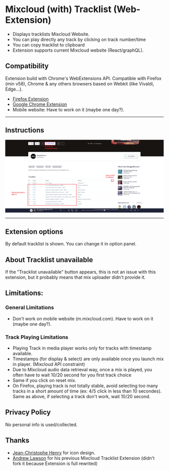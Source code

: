 # Mixcloud (with) Tracklist (Web-Extension)

- Displays tracklists Mixcloud Website.
- You can play directly any track by clicking on track number/time
- You can copy tracklist to clipboard
- Extension supports current Mixcloud website (React/graphQL).

## Compatibility 
Extension build with Chrome's WebExtensions API.
Compatible with Firefox (min v58), Chrome & any others browsers based on Webkit (like Vivaldi, Edge...).

 - [Firefox Extension][firefox-install]
 - [Google Chrome Extension][chrome-install]
 - Mobile website: Have to work on it (maybe one day?).

 
---
## Instructions
![Screenshot_mwt](readme_files/screenshot_mwt_v2_3.png)



---

## Extension options
By default tracklist is shown. You can change it in option panel.

## About Tracklist unavailable
If the "Tracklist unavailable" button appears, this is not an issue with this extension, but it probably means that mix 
uploader didn't provide it.

## Limitations:
### General Limitations
- Don't work on mobile website (m.mixcloud.com). Have to work on it (maybe one day?).
### Track Playing Limitations
- Playing Track in media player works only for tracks with timestamp available.
- Timestamps (for display & select) are only available once you launch mix in player. (Mixcloud API constraint)
- Due to Mixcloud audio data retrieval way, once a mix is played, you often have to wait 10/20 second for you first track choice
- Same if you click on reset mix.
- On Firefox, playing track is not totally stable, avoid selecting too many tracks in a short amount of time (ex: 4/5 click in less than 10 secondes).
Same as above, if selecting a track don't work, wait 10/20 second.

## Privacy Policy
No personal info is used/collected.


## Thanks
 - [Jean-Christophe Henry](https://jiss.tv/) for icon design.
 - [Andrew Lawson](https://github.com/adlawson) for his previous Mixcloud Tracklist Extension (didn't fork it because Extension is full rewrited)



[firefox-install]: https://addons.mozilla.org/en-US/firefox/addon/mixcloud-with-tracklist/
[chrome-install]: https://chrome.google.com/webstore/detail/mixcloud-with-tracklist/jgghogcekaldifaiifpnbfnpmmpiengb?hl=en-US&gl=FR
